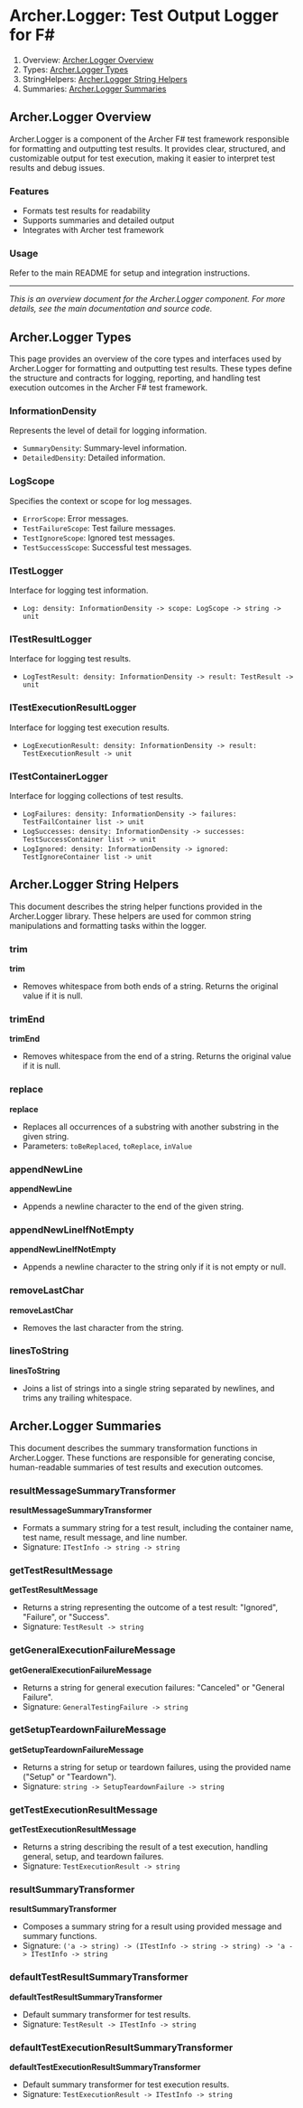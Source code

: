 <!-- GENERATED DOCUMENT DO NOT EDIT! -->
<!-- prettier-ignore-start -->
<!-- markdownlint-disable -->

<!-- Compiled with doculisp https://www.npmjs.com/package/doculisp -->

# Archer.Logger: Test Output Logger for F# #

1. Overview: [Archer.Logger Overview](#archerlogger-overview)
2. Types: [Archer.Logger Types](#archerlogger-types)
3. StringHelpers: [Archer.Logger String Helpers](#archerlogger-string-helpers)
4. Summaries: [Archer.Logger Summaries](#archerlogger-summaries)

## Archer.Logger Overview ##

Archer.Logger is a component of the Archer F# test framework responsible for formatting and outputting test results. It provides clear, structured, and customizable output for test execution, making it easier to interpret test results and debug issues.

### Features ###

- Formats test results for readability
- Supports summaries and detailed output
- Integrates with Archer test framework

### Usage ###

Refer to the main README for setup and integration instructions.

---

*This is an overview document for the Archer.Logger component. For more details, see the main documentation and source code.*

## Archer.Logger Types ##

This page provides an overview of the core types and interfaces used by Archer.Logger for formatting and outputting test results. These types define the structure and contracts for logging, reporting, and handling test execution outcomes in the Archer F# test framework.

### InformationDensity ###

Represents the level of detail for logging information.
- `SummaryDensity`: Summary-level information.
- `DetailedDensity`: Detailed information.

### LogScope ###

Specifies the context or scope for log messages.
- `ErrorScope`: Error messages.
- `TestFailureScope`: Test failure messages.
- `TestIgnoreScope`: Ignored test messages.
- `TestSuccessScope`: Successful test messages.

### ITestLogger ###

Interface for logging test information.
- `Log: density: InformationDensity -> scope: LogScope -> string -> unit`

### ITestResultLogger ###

Interface for logging test results.
- `LogTestResult: density: InformationDensity -> result: TestResult -> unit`

### ITestExecutionResultLogger ###

Interface for logging test execution results.
- `LogExecutionResult: density: InformationDensity -> result: TestExecutionResult -> unit`

### ITestContainerLogger ###

Interface for logging collections of test results.
- `LogFailures: density: InformationDensity -> failures: TestFailContainer list -> unit`
- `LogSuccesses: density: InformationDensity -> successes: TestSuccessContainer list -> unit`
- `LogIgnored: density: InformationDensity -> ignored: TestIgnoreContainer list -> unit`

## Archer.Logger String Helpers ##

This document describes the string helper functions provided in the Archer.Logger library. These helpers are used for common string manipulations and formatting tasks within the logger.

### trim ###

**trim**
- Removes whitespace from both ends of a string. Returns the original value if it is null.

### trimEnd ###

**trimEnd**
- Removes whitespace from the end of a string. Returns the original value if it is null.

### replace ###

**replace**
- Replaces all occurrences of a substring with another substring in the given string.
- Parameters: `toBeReplaced`, `toReplace`, `inValue`

### appendNewLine ###

**appendNewLine**
- Appends a newline character to the end of the given string.

### appendNewLineIfNotEmpty ###

**appendNewLineIfNotEmpty**
- Appends a newline character to the string only if it is not empty or null.

### removeLastChar ###

**removeLastChar**
- Removes the last character from the string.

### linesToString ###

**linesToString**
- Joins a list of strings into a single string separated by newlines, and trims any trailing whitespace.

## Archer.Logger Summaries ##

This document describes the summary transformation functions in Archer.Logger. These functions are responsible for generating concise, human-readable summaries of test results and execution outcomes.

### resultMessageSummaryTransformer ###

**resultMessageSummaryTransformer**
- Formats a summary string for a test result, including the container name, test name, result message, and line number.
- Signature: `ITestInfo -> string -> string`

### getTestResultMessage ###

**getTestResultMessage**
- Returns a string representing the outcome of a test result: "Ignored", "Failure", or "Success".
- Signature: `TestResult -> string`

### getGeneralExecutionFailureMessage ###

**getGeneralExecutionFailureMessage**
- Returns a string for general execution failures: "Canceled" or "General Failure".
- Signature: `GeneralTestingFailure -> string`

### getSetupTeardownFailureMessage ###

**getSetupTeardownFailureMessage**
- Returns a string for setup or teardown failures, using the provided name ("Setup" or "Teardown").
- Signature: `string -> SetupTeardownFailure -> string`

### getTestExecutionResultMessage ###

**getTestExecutionResultMessage**
- Returns a string describing the result of a test execution, handling general, setup, and teardown failures.
- Signature: `TestExecutionResult -> string`

### resultSummaryTransformer ###

**resultSummaryTransformer**
- Composes a summary string for a result using provided message and summary functions.
- Signature: `('a -> string) -> (ITestInfo -> string -> string) -> 'a -> ITestInfo -> string`

### defaultTestResultSummaryTransformer ###

**defaultTestResultSummaryTransformer**
- Default summary transformer for test results.
- Signature: `TestResult -> ITestInfo -> string`

### defaultTestExecutionResultSummaryTransformer ###

**defaultTestExecutionResultSummaryTransformer**
- Default summary transformer for test execution results.
- Signature: `TestExecutionResult -> ITestInfo -> string`

<!-- markdownlint-restore -->
<!-- prettier-ignore-end -->
<!-- GENERATED DOCUMENT DO NOT EDIT! -->
